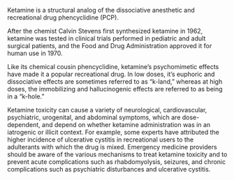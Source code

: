 Ketamine is a structural analog of the dissociative anesthetic and recreational drug phencyclidine (PCP).

After the chemist Calvin Stevens first synthesized ketamine in 1962, ketamine was tested in clinical trials performed in pediatric and adult surgical patients, and the Food and Drug Administration approved it for human use in 1970.

Like its chemical cousin phencyclidine, ketamine’s psychomimetic effects have made it a popular recreational drug. In low doses, it’s euphoric and dissociative effects are sometimes referred to as “k-land,” whereas at high doses, the immobilizing and hallucinogenic effects are referred to as being in a “k-hole.”

Ketamine toxicity can cause a variety of neurological, cardiovascular, psychiatric, urogenital, and abdominal symptoms, which are dose-dependent, and depend on whether ketamine administration was in an iatrogenic or illicit context. For example, some experts have attributed the higher incidence of ulcerative cystitis in recreational users to the adulterants with which the drug is mixed. Emergency medicine providers should be aware of the various mechanisms to treat ketamine toxicity and to prevent acute complications such as rhabdomyolysis, seizures, and chronic complications such as psychiatric disturbances and ulcerative cystitis.